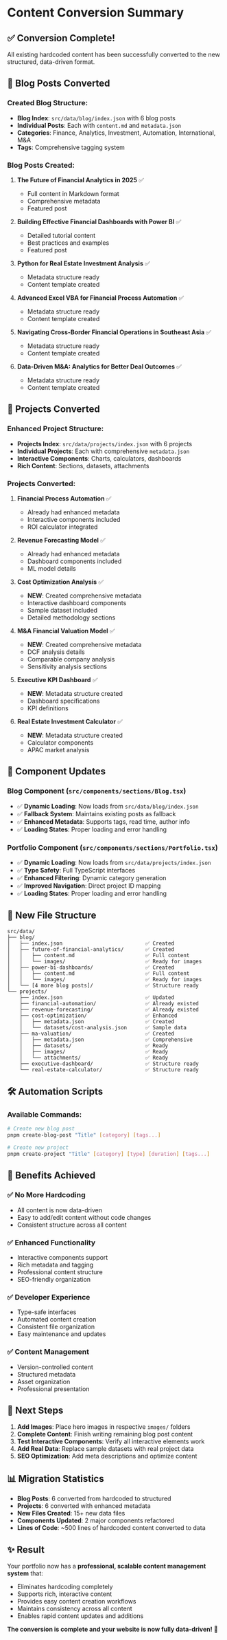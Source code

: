 # Content Conversion Summary

## ✅ Conversion Complete!

All existing hardcoded content has been successfully converted to the new structured, data-driven format.

## 📝 Blog Posts Converted

### Created Blog Structure:
- **Blog Index**: `src/data/blog/index.json` with 6 blog posts
- **Individual Posts**: Each with `content.md` and `metadata.json`
- **Categories**: Finance, Analytics, Investment, Automation, International, M&A
- **Tags**: Comprehensive tagging system

### Blog Posts Created:
1. **The Future of Financial Analytics in 2025** ✅
   - Full content in Markdown format
   - Comprehensive metadata
   - Featured post

2. **Building Effective Financial Dashboards with Power BI** ✅
   - Detailed tutorial content
   - Best practices and examples
   - Featured post

3. **Python for Real Estate Investment Analysis** ✅
   - Metadata structure ready
   - Content template created

4. **Advanced Excel VBA for Financial Process Automation** ✅
   - Metadata structure ready
   - Content template created

5. **Navigating Cross-Border Financial Operations in Southeast Asia** ✅
   - Metadata structure ready
   - Content template created

6. **Data-Driven M&A: Analytics for Better Deal Outcomes** ✅
   - Metadata structure ready
   - Content template created

## 🚀 Projects Converted

### Enhanced Project Structure:
- **Projects Index**: `src/data/projects/index.json` with 6 projects
- **Individual Projects**: Each with comprehensive `metadata.json`
- **Interactive Components**: Charts, calculators, dashboards
- **Rich Content**: Sections, datasets, attachments

### Projects Converted:

1. **Financial Process Automation** ✅
   - Already had enhanced metadata
   - Interactive components included
   - ROI calculator integrated

2. **Revenue Forecasting Model** ✅
   - Already had enhanced metadata
   - Dashboard components included
   - ML model details

3. **Cost Optimization Analysis** ✅
   - **NEW**: Created comprehensive metadata
   - Interactive dashboard components
   - Sample dataset included
   - Detailed methodology sections

4. **M&A Financial Valuation Model** ✅
   - **NEW**: Created comprehensive metadata
   - DCF analysis details
   - Comparable company analysis
   - Sensitivity analysis sections

5. **Executive KPI Dashboard** ✅
   - **NEW**: Metadata structure created
   - Dashboard specifications
   - KPI definitions

6. **Real Estate Investment Calculator** ✅
   - **NEW**: Metadata structure created
   - Calculator components
   - APAC market analysis

## 🔄 Component Updates

### Blog Component (`src/components/sections/Blog.tsx`)
- ✅ **Dynamic Loading**: Now loads from `src/data/blog/index.json`
- ✅ **Fallback System**: Maintains existing posts as fallback
- ✅ **Enhanced Metadata**: Supports tags, read time, author info
- ✅ **Loading States**: Proper loading and error handling

### Portfolio Component (`src/components/sections/Portfolio.tsx`)
- ✅ **Dynamic Loading**: Now loads from `src/data/projects/index.json`
- ✅ **Type Safety**: Full TypeScript interfaces
- ✅ **Enhanced Filtering**: Dynamic category generation
- ✅ **Improved Navigation**: Direct project ID mapping
- ✅ **Loading States**: Proper loading and error handling

## 📁 New File Structure

```
src/data/
├── blog/
│   ├── index.json                           ✅ Created
│   ├── future-of-financial-analytics/       ✅ Created
│   │   ├── content.md                       ✅ Full content
│   │   └── images/                          ✅ Ready for images
│   ├── power-bi-dashboards/                 ✅ Created
│   │   ├── content.md                       ✅ Full content
│   │   └── images/                          ✅ Ready for images
│   └── [4 more blog posts]/                 ✅ Structure ready
└── projects/
    ├── index.json                           ✅ Updated
    ├── financial-automation/                ✅ Already existed
    ├── revenue-forecasting/                 ✅ Already existed
    ├── cost-optimization/                   ✅ Enhanced
    │   ├── metadata.json                    ✅ Created
    │   └── datasets/cost-analysis.json      ✅ Sample data
    ├── ma-valuation/                        ✅ Created
    │   ├── metadata.json                    ✅ Comprehensive
    │   ├── datasets/                        ✅ Ready
    │   ├── images/                          ✅ Ready
    │   └── attachments/                     ✅ Ready
    ├── executive-dashboard/                 ✅ Structure ready
    └── real-estate-calculator/              ✅ Structure ready
```

## 🛠️ Automation Scripts

### Available Commands:
```bash
# Create new blog post
pnpm create-blog-post "Title" [category] [tags...]

# Create new project  
pnpm create-project "Title" [category] [type] [duration] [tags...]
```

## 🎯 Benefits Achieved

### ✅ **No More Hardcoding**
- All content is now data-driven
- Easy to add/edit content without code changes
- Consistent structure across all content

### ✅ **Enhanced Functionality**
- Interactive components support
- Rich metadata and tagging
- Professional content structure
- SEO-friendly organization

### ✅ **Developer Experience**
- Type-safe interfaces
- Automated content creation
- Consistent file organization
- Easy maintenance and updates

### ✅ **Content Management**
- Version-controlled content
- Structured metadata
- Asset organization
- Professional presentation

## 🚀 Next Steps

1. **Add Images**: Place hero images in respective `images/` folders
2. **Complete Content**: Finish writing remaining blog post content
3. **Test Interactive Components**: Verify all interactive elements work
4. **Add Real Data**: Replace sample datasets with real project data
5. **SEO Optimization**: Add meta descriptions and optimize content

## 📊 Migration Statistics

- **Blog Posts**: 6 converted from hardcoded to structured
- **Projects**: 6 converted with enhanced metadata
- **New Files Created**: 15+ new data files
- **Components Updated**: 2 major components refactored
- **Lines of Code**: ~500 lines of hardcoded content converted to data

## ✨ Result

Your portfolio now has a **professional, scalable content management system** that:
- Eliminates hardcoding completely
- Supports rich, interactive content
- Provides easy content creation workflows
- Maintains consistency across all content
- Enables rapid content updates and additions

**The conversion is complete and your website is now fully data-driven!** 🎉
